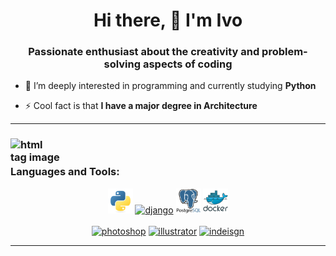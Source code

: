 

<h1 align="center">Hi there, 👋 I'm Ivo</h1>
<h3 align="center">Passionate enthusiast about the creativity and problem-solving aspects of coding</h3>

- 🌱 I’m deeply interested in programming and currently studying **Python**

- ⚡ Cool fact is that **I have a major degree in Architecture**

<!--
<h3 align="left">Connect with me:</h3>
<p align="left">
</p>
-->

---

### <img align="left" alt="html tag image" src="https://media2.giphy.com/media/v1.Y2lkPTc5MGI3NjExc3g5cHJ5MTI1am82MGU1ZXJqOWhjcmdoN3V0ajZnbjVqNm5pOW1rdCZlcD12MV9pbnRlcm5hbF9naWZfYnlfaWQmY3Q9cw/ULb3E2pDABUMurdUBE/giphy.gif" width="80" style="margin-right: 5px;"><br>

<h3 align="left">Languages and Tools:</h3>
<p align="center">
  <a href="#"><img src="https://raw.githubusercontent.com/devicons/devicon/master/icons/python/python-original.svg" alt="python" width="40" height="40"/></a>
  <a href="#"><img src="https://cdn.worldvectorlogo.com/logos/django.svg" alt="django" width="40" height="40"/></a>
  <a href="#"><img src="https://raw.githubusercontent.com/devicons/devicon/master/icons/postgresql/postgresql-original-wordmark.svg" alt="postgresql" width="40" height="40"/></a>
  <a href="#"><img src="https://raw.githubusercontent.com/devicons/devicon/master/icons/docker/docker-original-wordmark.svg" alt="docker" width="40" height="40"/></a>
  <br><br>
  <a href="#"><img src="https://www.svgrepo.com/show/503155/adobe-ps.svg" alt="photoshop" width="40" height="40"/></a>
  <a href="#"><img src="https://www.svgrepo.com/show/503148/adobe-ai.svg" alt="illustrator" width="40" height="40"/></a>
  <a href="#"><img src="https://www.svgrepo.com/show/503146/adobe-id.svg" alt="indeisgn" width="40" height="40"/></a>
</p>

---

